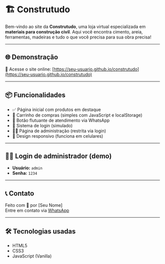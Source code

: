 # 🏗️ Construtudo

Bem-vindo ao site da **Construtudo**, uma loja virtual especializada em **materiais para construção civil**. Aqui você encontra cimento, areia, ferramentas, madeiras e tudo o que você precisa para sua obra precisa!

---

## 🌐 Demonstração
🔗 Acesse o site online: [https://seu-usuario.github.io/construtudo](https://seu-usuario.github.io/construtudo)

---

## 📦 Funcionalidades

- ✅ Página inicial com produtos em destaque
- 🛒 Carrinho de compras (simples com JavaScript e localStorage)
- 💬 Botão flutuante de atendimento via WhatsApp
- 🔐 Sistema de login (simulado)
- 🧑‍💼 Página de administração (restrita via login)
- 📱 Design responsivo (funciona em celulares)

---

## 👨‍💻 Login de administrador (demo)

- **Usuário:** `admin`  
- **Senha:** `1234`

---

## 📞 Contato

Feito com 💚 por [Seu Nome]  
Entre em contato via [WhatsApp](https://wa.me/5599999999999)

---

## 🛠️ Tecnologias usadas

- HTML5  
- CSS3  
- JavaScript (Vanilla)
